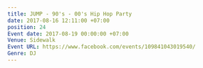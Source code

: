 ```yaml
---
title: JUMP - 90's - 00's Hip Hop Party
date: 2017-08-16 12:11:00 +07:00
position: 24
Event date: 2017-08-19 00:00:00 +07:00
Venue: Sidewalk
Event URL: https://www.facebook.com/events/109841043019540/
Genre: DJ
---
```



